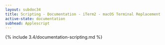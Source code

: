 ```yaml
---
layout: subdoc34
title: Scripting - Documentation - iTerm2 - macOS Terminal Replacement
active-state: documentation
subhead: Applescript
---
```

{% include 3.4/documentation-scripting.md %}
